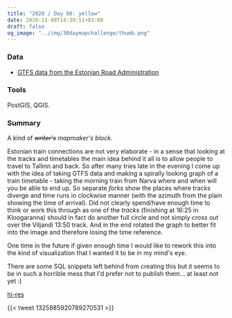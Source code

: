 ```yaml
---
title: "2020 / Day 08: yellow"
date: 2020-11-08T14:39:51+03:00
draft: false
og_image: "../img/30daymapchallenge/thumb.png"
---
```

### Data
- [GTFS data from the Estonian Road Administration](https://www.mnt.ee/eng/public-transportation/public-transport-information-system)

### Tools
PostGIS, QGIS.

### Summary
A kind of _~~writer's~~ mapmaker's block_.

Estonian train connections are not very elaborate - in a sense that looking
at the tracks and timetables the main idea behind it all is to allow people
to travel to Tallinn and back. So after many tries late in the evening I
come up with the idea of taking GTFS data and making a spirally looking
graph of a train timetable - taking the morning train from Narva where
and when will you be able to end up. So separate _forks_ show the places
where tracks diverge and time runs in clockwise manner (with the azimuth
from the plain showing the time of arrival). Did not clearly spend/have enough
time to think or work this through as one of the _tracks_ (finishing at
16:25 in Kloogaranna) should in fact do another full circle and not simply
_cross out_ over the Viljandi 13:50 track. And in the end rotated the graph
to better fit into the image and therefore losing the time reference.

One time in the future if given enough time I would like to rework this into
the kind of visualization that I wanted it to be in my mind's eye.

There are some SQL snippets left behind from creating this but it seems to be
in such a horrible mess that I'd prefer not to publish them... at least not yet
:)

[hi-res](https://tkardi.ee/writeup/img/30daymapchallenge/day-8-yellow.png)

{{< tweet 1325885920789270531 >}}
